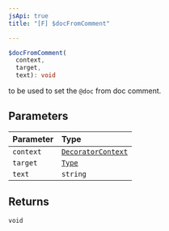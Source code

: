 ```yaml
---
jsApi: true
title: "[F] $docFromComment"

---
```

```ts
$docFromComment(
  context,
  target,
  text): void
```

to be used to set the `@doc` from doc comment.

## Parameters

| Parameter | Type |
| :------ | :------ |
| `context` | [`DecoratorContext`](Interface.DecoratorContext.md) |
| `target` | [`Type`](Type.Type.md) |
| `text` | `string` |

## Returns

`void`
